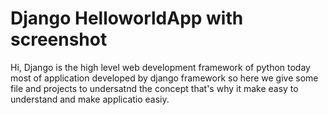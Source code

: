 # Django HelloworldApp with screenshot
Hi,
Django is the high level web development framework of python today most of application developed by django framework so here we give some file and projects to undersatnd the concept that's why it make easy to understand and make applicatio easiy.
